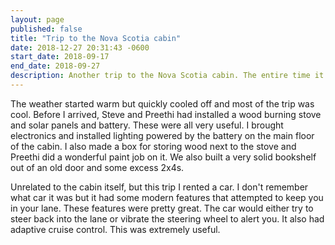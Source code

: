 ```yaml
---
layout: page
published: false
title: "Trip to the Nova Scotia cabin"
date: 2018-12-27 20:31:43 -0600
start_date: 2018-09-17
end_date: 2018-09-27
description: Another trip to the Nova Scotia cabin. The entire time it was only Preethi, Steve, and myself.  This is the latest I've been at the cabin and as a result I got to be part of getting the cabin ready for winter.
---
```


The weather started warm but quickly cooled off and most of the trip was cool. Before I arrived, Steve and Preethi had installed a wood burning stove and solar panels and battery. These were all very useful. I brought electronics and installed lighting powered by the battery on the main floor of the cabin. I also made a box for storing wood next to the stove and Preethi did a wonderful paint job on it. We also built a very solid bookshelf out of an old door and some excess 2x4s.

Unrelated to the cabin itself, but this trip I rented a car. I don't remember what car it was but it had some modern features that attempted to keep you in your lane. These features were pretty great. The car would either try to steer back into the lane or vibrate the steering wheel to alert you. It also had adaptive cruise control. This was extremely useful.
